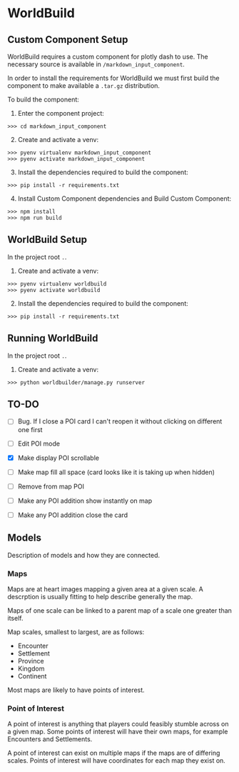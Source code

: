 # WorldBuild

## Custom Component Setup
WorldBuild requires a custom component for plotly dash to use. The necessary source is available in `/markdown_input_component`.

In order to install the requirements for WorldBuild we must first build the component to make available a `.tar.gz` distribution.

To build the component:
1. Enter the component project:
```
>>> cd markdown_input_component
```
2. Create and activate a venv:
```
>>> pyenv virtualenv markdown_input_component
>>> pyenv activate markdown_input_component
```
3. Install the dependencies required to build the component:
```
>>> pip install -r requirements.txt
```
4. Install Custom Component dependencies and Build Custom Component:
```
>>> npm install
>>> npm run build
```

## WorldBuild Setup
In the project root `.`.
1. Create and activate a venv:
```
>>> pyenv virtualenv worldbuild
>>> pyenv activate worldbuild
```
2. Install the dependencies required to build the component:
```
>>> pip install -r requirements.txt
```

## Running WorldBuild
In the project root `.`.
1. Create and activate a venv:
```
>>> python worldbuilder/manage.py runserver
```

## TO-DO

- [ ] Bug. If I close a POI card I can't reopen it without clicking on different one first
- [ ] Edit POI mode
- [x] Make display POI scrollable
- [ ] Make map fill all space (card looks like it is taking up when hidden)
- [ ] Remove from map POI
- [ ] Make any POI addition show instantly on map
- [ ] Make any POI addition close the card


## Models
Description of models and how they are connected.

### Maps
Maps are at heart images mapping a given area at a given scale.
A descrption is usually fitting to help describe generally the map.

Maps of one scale can be linked to a parent map of a scale one greater than itself.

Map scales, smallest to largest, are as follows:
- Encounter
- Settlement
- Province
- Kingdom
- Continent

Most maps are likely to have points of interest.

### Point of Interest
A point of interest is anything that players could feasibly stumble across on a given map.
Some points of interest will have their own maps, for example Encounters and Settlements.

A point of interest can exist on multiple maps if the maps are of differing scales.
Points of interest will have coordinates for each map they exist on.

### 